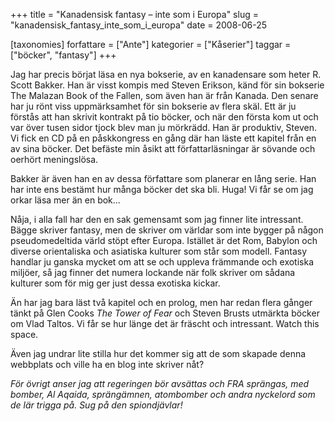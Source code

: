 +++
title = "Kanadensisk fantasy – inte som i Europa"
slug = "kanadensisk_fantasy_inte_som_i_europa"
date = 2008-06-25

[taxonomies]
forfattare = ["Ante"]
kategorier = ["Kåserier"]
taggar = ["böcker", "fantasy"]
+++

Jag har precis börjat läsa en nya bokserie, av en kanadensare som heter R. Scott Bakker. Han är visst kompis med Steven Erikson, känd för sin bokserie The Malazan Book of the Fallen, som även han är från Kanada. Den senare har ju rönt viss uppmärksamhet för sin bokserie av flera skäl. Ett är ju förstås att han skrivit kontrakt på tio böcker, och när den första kom ut och var över tusen sidor tjock blev man ju mörkrädd. Han är produktiv, Steven. Vi fick en CD på en påskkongress en gång där han läste ett kapitel från en av sina böcker. Det befäste min åsikt att författarläsningar är sövande och oerhört meningslösa.

Bakker är även han en av dessa författare som planerar en lång serie. Han har inte ens bestämt hur många böcker det ska bli. Huga! Vi får se om jag orkar läsa mer än en bok...

Nåja, i alla fall har den en sak gemensamt som jag finner lite intressant. Bägge skriver fantasy, men de skriver om världar som inte bygger på någon pseudomedeltida värld stöpt efter Europa. Istället är det Rom, Babylon och diverse orientaliska och asiatiska kulturer som står som modell. Fantasy handlar ju ganska mycket om att se och uppleva främmande och exotiska miljöer, så jag finner det numera lockande när folk skriver om sådana kulturer som för mig ger just dessa exotiska kickar.

Än har jag bara läst två kapitel och en prolog, men har redan flera gånger tänkt på Glen Cooks <em>The Tower of Fear</em> och Steven Brusts utmärkta böcker om Vlad Taltos. Vi får se hur länge det är fräscht och intressant. Watch this space.

Även jag undrar lite stilla hur det kommer sig att de som skapade denna webbplats och ville ha en blog inte skriver nåt?

<em>För övrigt anser jag att regeringen bör avsättas och FRA sprängas, med bomber, Al Aqaida, sprängämnen, atombomber och andra nyckelord som de lär trigga på. Sug på den spiondjävlar!</em>
